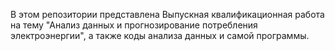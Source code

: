 В этом репозитории представлена Выпускная квалификационная работа на тему "Анализ данных и прогнозирование потребления электроэнергии", а также коды анализа данных и самой программы.

